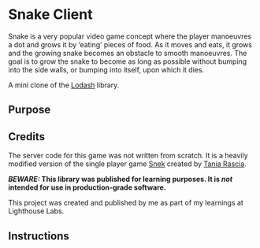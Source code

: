 # Snake Client

Snake is a very popular video game concept where the player manoeuvres a dot and grows it by ‘eating’ pieces of food. As it moves and eats, it grows and the growing snake becomes an obstacle to smooth manoeuvres. The goal is to grow the snake to become as long as possible without bumping into the side walls, or bumping into itself, upon which it dies.

A mini clone of the [Lodash](https://lodash.com) library.

## Purpose

## Credits
The server code for this game was not written from scratch. It is a heavily modified version of the single player game [Snek](https://github.com/taniarascia/snek) created by [Tania Rascia](https://github.com/taniarascia). 

**_BEWARE:_ This library was published for learning purposes. It is _not_ intended for use in production-grade software.**

This project was created and published by me as part of my learnings at Lighthouse Labs. 


## Instructions

